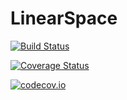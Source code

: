 # LinearSpace

[![Build Status](https://travis-ci.org/krcools/LinearSpace.jl.svg?branch=master)](https://travis-ci.org/krcools/LinearSpace.jl)

[![Coverage Status](https://coveralls.io/repos/krcools/LinearSpace.jl/badge.svg?branch=master&service=github)](https://coveralls.io/github/krcools/LinearSpace.jl?branch=master)

[![codecov.io](http://codecov.io/github/krcools/LinearSpace.jl/coverage.svg?branch=master)](http://codecov.io/github/krcools/LinearSpace.jl?branch=master)
